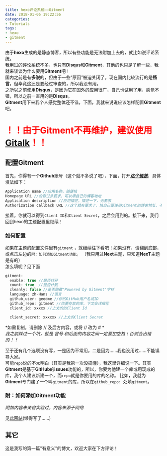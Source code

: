 ```yaml
---
title: hexo评论系统——Gitment
date: 2018-01-05 19:22:56
categories:
- Tutorials
tags:
- hexo
- gitment
---
```


由于**hexo**生成的是静态博客，所以有些功能是无法附加上去的，就比如说评论系统。  
我用过的评论系统不多，也只有**Disqus**和**Gitment**，其他的也只是了解一些，我就来谈谈为什么要用**Gitment**吧！  
国内之前是有**多说**的，但由于一些“原因”被迫关闭了。现在国内比较流行的是**畅言**，但毕竟这还是要经过审查的，所以我没有用。  
之所以之前使用**Disqus**，是因为它在国外的应用很广，自己也试用了用，感觉不错，所以之前一直用的是**Disqus**。  
**Gitment**用下来我个人感觉整体还不错，下面，我就来说说应该怎样配置**Gitment**吧。  
<!--more-->

<h1><font color="red"><b>！！由于Gitment不再维护，建议使用<a href="/2018/01/06/use-gitalk-in-hexo/">Gitalk</a>！！</b></font></h1>



## 配置**Gitment**

首先，你得有一个**Github**账号（这个就不多说了吧），下面，打开[***这个链接***](https://github.com/settings/applications/new)，具体填法如下：
```cpp
Application name //应用名称，随便填
Homepage URL //没有过多要求，可以填自己的博客地址
Application description //应用描述，描述一下，无要求
Authorization callback URL //这个就有要求了，填自己要使用Gitment的博客地址，不可乱填
```
接着，你就可以得到`Client ID`和`Client Secret`，之后会用到的。接下来，我们回到hexo的主题配置里继续！


### 如何配置

如果在主题的配置文件里有`gitment` ，就继续往下看吧！如果没有，请翻到底部，或点击左边的`附：如何添加Gitment功能`。
（我只用过**Next**主题，只知道**NexT**主题是有的）  
怎么填呢？见下面

```cpp
gitment:
  enable: true //是否打开
  count: true  //是否计数
  cleanly: false //是否隐藏'Powered by Gitment'字样
  language: zh-Hans //语言
  github_user: geedme //你的GitHub用户名或ID
  github_repo: gitment //你要存放的库，下文会详细写
  client_id: xxxxx //上文的的Client Id

  client_secret: xxxxxx //上文的Client Secret
```
*如需复制，请删除 // 及后方内容，或将 // 改为 # *  
*我之前踩过一个坑，就是 冒号 和后面的内容之间一定要加空格！否则会出错的！！*


至于还有几个选项没有写，一是因为不常用，二是因为……我也没用过……不能误导大家。  
可能`repo`说的不太明白（其实是我第一次没搞懂），我这里详细说一下。其实**Gitment**是基于**GitHub**的**issues**功能的，所以，你要为他建一个库或用现成的库，我个人建议新建一个，而`repo`就是你要用的库的名称。 比如，我就为**Gitment**专门建了一个叫`gitment`的库，所以在`github_repo: `处填`gitment`。


### 附：如何添加Gitment功能
*附加内容未亲自实验过，内容来源于网络*

见[此网站](https://dj9399.github.io/post/Gitment%E5%AE%89%E8%A3%85%E9%85%8D%E7%BD%AE/)(懒得写了……)

## 其它

这是我写的第一篇"有意义"的博文，欢迎大家在下方评论！
